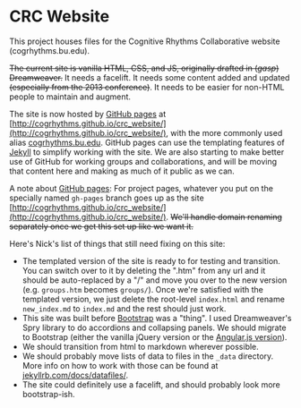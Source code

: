 CRC Website
===========

This project houses files for the Cognitive Rhythms Collaborative website (cogrhythms.bu.edu).

~~The current site is vanilla HTML, CSS, and JS, originally drafted in (*gasp*) Dreamweaver.~~ It needs a facelift. It needs some content added and updated ~~(especially from the 2013 conference)~~. It needs to be easier for non-HTML people to maintain and augment.

The site is now hosted by [GitHub pages](pages.github.com) at [http://cogrhythms.github.io/crc_website/](http://cogrhythms.github.io/crc_website/), with the more commonly used alias [cogrhythms.bu.edu](http://cogrhythms.bu.edu).  GitHub pages can use the templating features of [Jekyll](http://jekyllrb.com/) to simplify working with the site. We are also starting to make better use of GitHub for working groups and collaborations, and will be moving that content here and making as much of it public as we can.

A note about [GitHub pages](http://pages.github.com): For project pages, whatever you put on the specially named `gh-pages` branch goes up as the site [http://cogrhythms.github.io/crc_website/](http://cogrhythms.github.io/crc_website/). ~~We'll handle domain renaming separately once we get this set up like we want it.~~

Here's Nick's list of things that still need fixing on this site:

* The templated version of the site is ready to for testing and transition.  You can switch over to it by deleting the ".htm" from any url and it should be auto-replaced by a "/" and move you over to the new version (e.g. `groups.htm` becomes `groups/`). Once we're satisfied with the templated version, we just delete the root-level `index.html` and rename `new_index.md` to `index.md` and the rest should just work.
* This site was built before [Bootstrap](getbootstrap.com) was a "thing". I used Dreamweaver's Spry library to do accordions and collapsing panels.  We should migrate to Bootstrap (either the vanilla jQuery version or the [Angular.js version](http://angular-ui.github.io/bootstrap/)).
* We should transition from html to markdown wherever possible.
* We should probably move lists of data to files in the `_data` directory. More info on how to work with those can be found at [jekyllrb.com/docs/datafiles/](http://jekyllrb.com/docs/datafiles/).
* The site could definitely use a facelift, and should probably look more bootstrap-ish.
